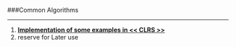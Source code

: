 ###Common Algorithms
- - -

1. [**Implementation of some examples in << CLRS >>**](https://github.com/zpoint/Algorithms/tree/master/CLRS)
2. reserve for Later use
